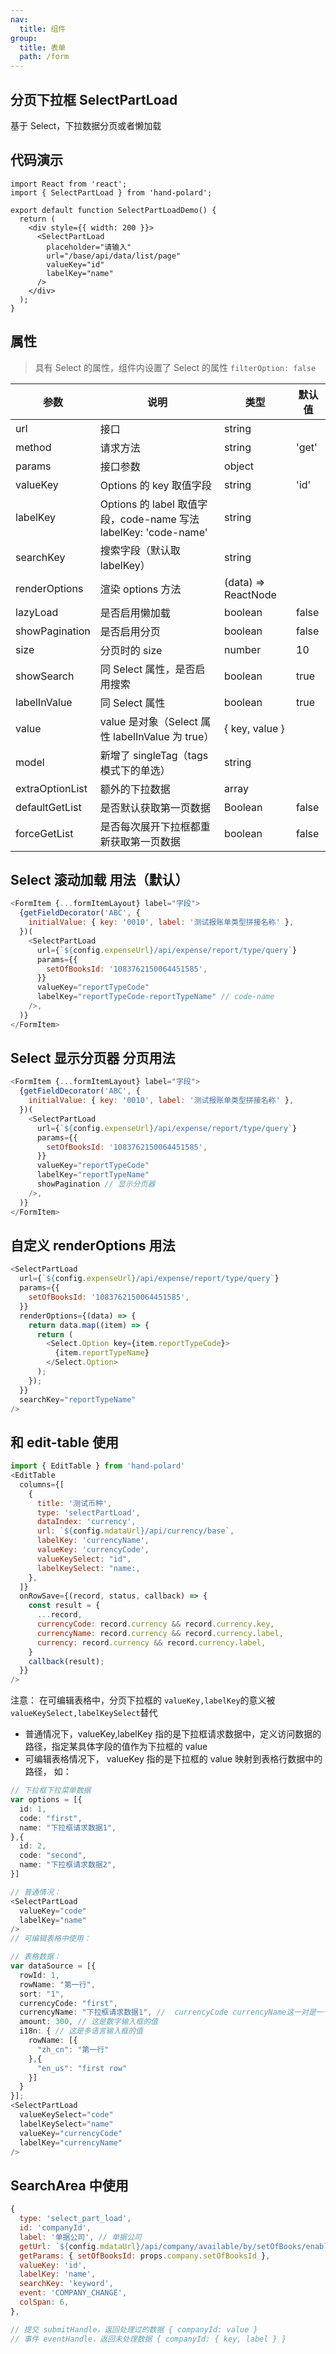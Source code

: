 ```yaml
---
nav:
  title: 组件
group:
  title: 表单
  path: /form
---
```


## 分页下拉框 SelectPartLoad

基于 Select，下拉数据分页或者懒加载

## 代码演示

```tsx
import React from 'react';
import { SelectPartLoad } from 'hand-polard';

export default function SelectPartLoadDemo() {
  return (
    <div style={{ width: 200 }}>
      <SelectPartLoad
        placeholder="请输入"
        url="/base/api/data/list/page"
        valueKey="id"
        labelKey="name"
      />
    </div>
  );
}
```

## 属性

> 具有 Select 的属性，组件内设置了 Select 的属性 `filterOption: false`

| 参数            | 说明                                                            | 类型                | 默认值 |
| --------------- | --------------------------------------------------------------- | ------------------- | ------ |
| url             | 接口                                                            | string              |        |
| method          | 请求方法                                                        | string              | 'get'  |
| params          | 接口参数                                                        | object              |        |
| valueKey        | Options 的 key 取值字段                                         | string              | 'id'   |
| labelKey        | Options 的 label 取值字段，code-name 写法 labelKey: 'code-name' | string              |        |
| searchKey       | 搜索字段（默认取 labelKey）                                     | string              |        |
| renderOptions   | 渲染 options 方法                                               | (data) => ReactNode |        |
| lazyLoad        | 是否启用懒加载                                                  | boolean             | false  |
| showPagination  | 是否启用分页                                                    | boolean             | false  |
| size            | 分页时的 size                                                   | number              | 10     |
| showSearch      | 同 Select 属性，是否启用搜索                                    | boolean             | true   |
| labelInValue    | 同 Select 属性                                                  | boolean             | true   |
| value           | value 是对象（Select 属性 labelInValue 为 true）                | { key, value }      |        |
| model           | 新增了 singleTag（tags 模式下的单选）                           | string              |        |
| extraOptionList | 额外的下拉数据                                                  | array               |        |
| defaultGetList  | 是否默认获取第一页数据                                          | Boolean             | false  |
| forceGetList    | 是否每次展开下拉框都重新获取第一页数据                          | boolean             | false  |

## Select 滚动加载 用法（默认）

```javascript
<FormItem {...formItemLayout} label="字段">
  {getFieldDecorator('ABC', {
    initialValue: { key: '0010', label: '测试报账单类型拼接名称' },
  })(
    <SelectPartLoad
      url={`${config.expenseUrl}/api/expense/report/type/query`}
      params={{
        setOfBooksId: '1083762150064451585',
      }}
      valueKey="reportTypeCode"
      labelKey="reportTypeCode-reportTypeName" // code-name
    />,
  )}
</FormItem>
```

## Select 显示分页器 分页用法

```javascript
<FormItem {...formItemLayout} label="字段">
  {getFieldDecorator('ABC', {
    initialValue: { key: '0010', label: '测试报账单类型拼接名称' },
  })(
    <SelectPartLoad
      url={`${config.expenseUrl}/api/expense/report/type/query`}
      params={{
        setOfBooksId: '1083762150064451585',
      }}
      valueKey="reportTypeCode"
      labelKey="reportTypeName"
      showPagination // 显示分页器
    />,
  )}
</FormItem>
```

## 自定义 renderOptions 用法

```javascript
<SelectPartLoad
  url={`${config.expenseUrl}/api/expense/report/type/query`}
  params={{
    setOfBooksId: '1083762150064451585',
  }}
  renderOptions={(data) => {
    return data.map((item) => {
      return (
        <Select.Option key={item.reportTypeCode}>
          {item.reportTypeName}
        </Select.Option>
      );
    });
  }}
  searchKey="reportTypeName"
/>
```

## 和 edit-table 使用

```javascript
import { EditTable } from 'hand-polard'
<EditTable
  columns={[
    {
      title: '测试币种',
      type: 'selectPartLoad',
      dataIndex: 'currency',
      url: `${config.mdataUrl}/api/currency/base`,
      labelKey: 'currencyName',
      valueKey: 'currencyCode',
      valueKeySelect: "id",
      labelKeySelect: "name:,
    },
  ]}
  onRowSave={(record, status, callback) => {
    const result = {
      ...record,
      currencyCode: record.currency && record.currency.key,
      currencyName: record.currency && record.currency.label,
      currency: record.currency && record.currency.label,
    }
    callback(result);
  }}
/>
```

注意： 在可编辑表格中，分页下拉框的 `valueKey,labelKey`的意义被`valueKeySelect,labelKeySelect`替代

- 普通情况下，valueKey,labelKey 指的是下拉框请求数据中，定义访问数据的路径，指定某具体字段的值作为下拉框的 value
- 可编辑表格情况下， valueKey 指的是下拉框的 value 映射到表格行数据中的路径，
  如：

```ts
// 下拉框下拉菜单数据
var options = [{
  id: 1,
  code: "first",
  name: "下拉框请求数据1",
},{
  id: 2,
  code: "second",
  name: "下拉框请求数据2",
}]

// 普通情况：
<SelectPartLoad
  valueKey="code"
  labelKey="name"
/>
// 可编辑表格中使用：

// 表格数据：
var dataSource = [{
  rowId: 1,
  rowName: "第一行",
  sort: "1",
  currencyCode: "first",
  currencyName: "下拉框请求数据1", //  currencyCode currencyName这一对是一个分页下拉组件的值
  amount: 300, // 这是数字输入框的值
  i18n: { // 这是多语言输入框的值
    rowName: [{
      "zh_cn": "第一行"
    },{
      "en_us": "first row"
    }]
  }
}];
<SelectPartLoad
  valueKeySelect="code"
  labelKeySelect="name"
  valueKey="currencyCode"
  labelKey="currencyName"
/>
```

## SearchArea 中使用

```javascript
{
  type: 'select_part_load',
  id: 'companyId',
  label: '单据公司', // 单据公司
  getUrl: `${config.mdataUrl}/api/company/available/by/setOfBooks/enable/dataAuth`,
  getParams: { setOfBooksId: props.company.setOfBooksId },
  valueKey: 'id',
  labelKey: 'name',
  searchKey: 'keyword',
  event: 'COMPANY_CHANGE',
  colSpan: 6,
},

// 提交 submitHandle，返回处理过的数据 { companyId: value }
// 事件 eventHandle，返回未处理数据 { companyId: { key, label } }
```
